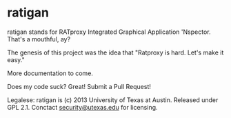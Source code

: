 ratigan
=======

ratigan stands for RATproxy Integrated Graphical Application 'Nspector.  That's a mouthful, ay?

The genesis of this project was the idea that "Ratproxy is hard.  Let's make it easy."

More documentation to come.  

Does my code suck?  Great!  Submit a Pull Request!

Legalese:  ratigan is (c) 2013 University of Texas at Austin.  Released under GPL 2.1.  Conctact security@utexas.edu for licensing.
